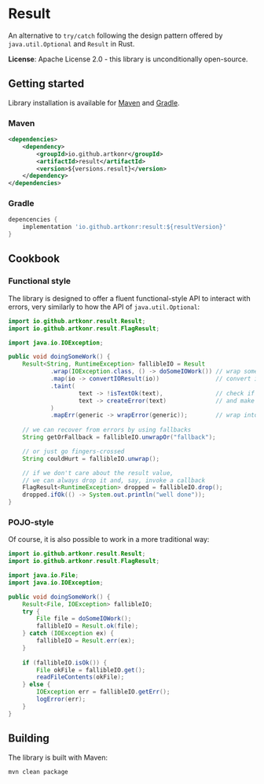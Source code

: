 # Result

An alternative to `try/catch` following the design pattern offered by `java.util.Optional` and `Result` in Rust.

**License**: Apache License 2.0 - this library is unconditionally open-source.

## Getting started

Library installation is available for [Maven](#maven) and [Gradle](#gradle).

### Maven

```xml
<dependencies>
    <dependency>
        <groupId>io.github.artkonr</groupId>
        <artifactId>result</artifactId>
        <version>${versions.result}</version>
    </dependency>
</dependencies>
```

### Gradle

```groovy
depencencies {
    implementation 'io.github.artkonr:result:${resultVersion}'
}
```

## Cookbook

### Functional style

The library is designed to offer a fluent functional-style API to interact with errors, very similarly to how the API of `java.util.Optional`:

```java
import io.github.artkonr.result.Result;
import io.github.artkonr.result.FlagResult;

import java.io.IOException;

public void doingSomeWork() {
    Result<String, RuntimeException> fallibleIO = Result
            .wrap(IOException.class, () -> doSomeIOWork()) // wrap some IO operation
            .map(io -> convertIOResult(io))                // convert item
            .taint(
                    text -> !isTextOk(text),               // check if the value is what we expect
                    text -> createError(text)              // and make and error if it is not
            )
            .mapErr(generic -> wrapError(generic));        // wrap into a domain-specific error
    
    // we can recover from errors by using fallbacks
    String getOrFallback = fallibleIO.unwrapOr("fallback");

    // or just go fingers-crossed
    String couldHurt = fallibleIO.unwrap();

    // if we don't care about the result value,
    // we can always drop it and, say, invoke a callback
    FlagResult<RuntimeException> dropped = fallibleIO.drop();
    dropped.ifOk(() -> System.out.println("well done"));
}
```

### POJO-style

Of course, it is also possible to work in a more traditional way:

```java
import io.github.artkonr.result.Result;
import io.github.artkonr.result.FlagResult;

import java.io.File;
import java.io.IOException;

public void doingSomeWork() {
    Result<File, IOException> fallibleIO;
    try {
        File file = doSomeIOWork();
        fallibleIO = Result.ok(file);
    } catch (IOException ex) {
        fallibleIO = Result.err(ex);
    }
    
    if (fallibleIO.isOk()) {
        File okFile = fallibleIO.get();
        readFileContents(okFile);
    } else {
        IOException err = fallibleIO.getErr();
        logError(err);
    }
}

```

## Building

The library is built with Maven:

```shell
mvn clean package
```
